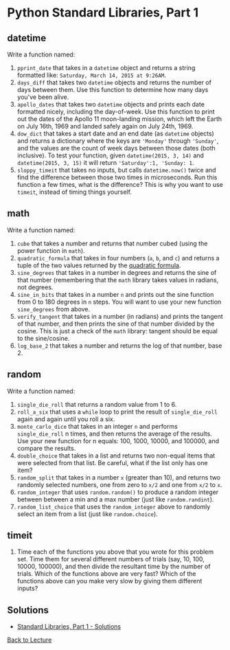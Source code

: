 # Python Standard Libraries, Part 1


## datetime

Write a function named:

1. `pprint_date` that takes in a `datetime` object and returns a string formatted like: `Saturday, March 14, 2015 at 9:26AM`.
2. `days_diff` that takes two `datetime` objects and returns the number of days between them. Use this function to determine how many days you've been alive.
3. `apollo_dates` that takes two `datetime` objects and prints each date formatted nicely, including the day-of-week. Use this function to print out the dates of the Apollo 11 moon-landing mission, which left the Earth on July 16th, 1969 and landed safely again on July 24th, 1969.
4. `dow_dict` that takes a start date and an end date (as `datetime` objects) and returns a dictionary where the keys are `'Monday'` through `'Sunday'`, and the values are the count of week days between those dates (both inclusive). To test your function, given `datetime(2015, 3, 14)` and `datetime(2015, 3, 15)` it will return `'Saturday':1, 'Sunday: 1`.
5. `sloppy_timeit` that takes no inputs, but calls `datetime.now()` twice and find the difference between those two times in microseconds. Run this function a few times, what is the difference? This is why you want to use `timeit`, instead of timing things yourself.


## math

Write a function named:

1. `cube` that takes a number and returns that number cubed (using the power function in `math`).
2. `quadratic_formula` that takes in four numbers (`a`, `b`, and `c`) and returns a tuple of the two values returned by the [quadratic formula](https://en.wikipedia.org/wiki/Quadratic_formula).
3. `sine_degrees` that takes in a number in degrees and returns the sine of that number (remembering that the `math` library takes values in radians, not degrees.
4. `sine_in_bits` that takes in a number `n` and prints out the sine function from 0 to 180 degrees in `n` steps. You will want to use your new function `sine_degrees` from above.
5. `verify_tangent` that takes in a number (in radians) and prints the tangent of that number, and then prints the sine of that number divided by the cosine. This is just a check of the `math` library: tangent should be equal to the sine/cosine.
6. `log_base_2` that takes a number and returns the log of that number, base 2.


## random

Write a function named:

1. `single_die_roll` that returns a random value from 1 to 6.
2. `roll_a_six` that uses a `while` loop to print the result of `single_die_roll` again and again until you roll a six.
3. `monte_carlo_dice` that takes in an integer `n` and performs `single_die_roll` n times, and then returns the average of the results. Use your new function for n equals: 100, 1000, 10000, and 100000, and compare the results.
4. `double_choice` that takes in a list and returns two non-equal items that were selected from that list. Be careful, what if the list only has one item?
5. `random_split` that takes in a number `x` (greater than 10), and returns two randomly selected numbers, one from zero to `x/2` and one from `x/2` to `x`.
6. `random_integer` that uses `random.random()` to produce a random integer between between a min and a max number (just like `random.randint`).
7. `random_list_choice` that uses the `random_integer` above to randomly select an item from a list (just like `random.choice`).


## timeit

1. Time each of the functions you above that you wrote for this problem set. Time them for several different numbers of trials (say, 10, 100, 10000, 100000), and then divide the resultant time by the number of trials. Which of the functions above are very fast? Which of the functions above can you make very slow by giving them different inputs?


## Solutions

 * [Standard Libraries, Part 1 - Solutions](problem_set_1_solutions.md)

[Back to Lecture](lecture_09.md)
